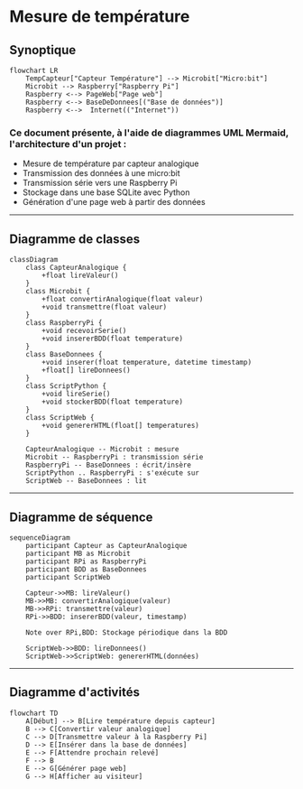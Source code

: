 # Mesure de température

## Synoptique

```mermaid
flowchart LR
    TempCapteur["Capteur Température"] --> Microbit["Micro:bit"]
    Microbit --> Raspberry["Raspberry Pi"]
    Raspberry <--> PageWeb["Page web"]
    Raspberry <--> BaseDeDonnees[("Base de données")]
    Raspberry <-->  Internet(("Internet"))
```

### Ce document présente, à l'aide de diagrammes UML Mermaid, l'architecture d'un projet :

- Mesure de température par capteur analogique
- Transmission des données à une micro:bit
- Transmission série vers une Raspberry Pi
- Stockage dans une base SQLite avec Python
- Génération d'une page web à partir des données

---

## Diagramme de classes <a id="classes"></a>

```mermaid
classDiagram
    class CapteurAnalogique {
        +float lireValeur()
    }
    class Microbit {
        +float convertirAnalogique(float valeur)
        +void transmettre(float valeur)
    }
    class RaspberryPi {
        +void recevoirSerie()
        +void insererBDD(float temperature)
    }
    class BaseDonnees {
        +void inserer(float temperature, datetime timestamp)
        +float[] lireDonnees()
    }
    class ScriptPython {
        +void lireSerie()
        +void stockerBDD(float temperature)
    }
    class ScriptWeb {
        +void genererHTML(float[] temperatures)
    }

    CapteurAnalogique -- Microbit : mesure
    Microbit -- RaspberryPi : transmission série
    RaspberryPi -- BaseDonnees : écrit/insère
    ScriptPython .. RaspberryPi : s'exécute sur
    ScriptWeb -- BaseDonnees : lit
```

---

## Diagramme de séquence <a id="sequence"></a>

```mermaid
sequenceDiagram
    participant Capteur as CapteurAnalogique
    participant MB as Microbit
    participant RPi as RaspberryPi
    participant BDD as BaseDonnees
    participant ScriptWeb

    Capteur->>MB: lireValeur()
    MB->>MB: convertirAnalogique(valeur)
    MB->>RPi: transmettre(valeur)
    RPi->>BDD: insererBDD(valeur, timestamp)

    Note over RPi,BDD: Stockage périodique dans la BDD

    ScriptWeb->>BDD: lireDonnees()
    ScriptWeb->>ScriptWeb: genererHTML(données)
```
---

## Diagramme d'activités <a id="activites"></a>

```mermaid
flowchart TD
    A[Début] --> B[Lire température depuis capteur]
    B --> C[Convertir valeur analogique]
    C --> D[Transmettre valeur à la Raspberry Pi]
    D --> E[Insérer dans la base de données]
    E --> F[Attendre prochain relevé]
    F --> B
    E --> G[Générer page web]
    G --> H[Afficher au visiteur]
```


